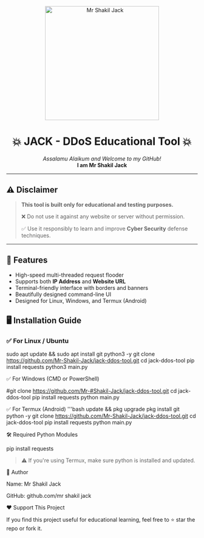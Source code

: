 
<p align="center">
  <img src=" " alt="Mr Shakil Jack" width="300">
</p>

<h1 align="center">💥 JACK - DDoS Educational Tool 💥</h1>

<p align="center">
  <em>Assalamu Alaikum and Welcome to my GitHub!</em><br>
  <strong>I am Mr Shakil Jack</strong>
</p>

---

## ⚠️ Disclaimer

> **This tool is built only for educational and testing purposes.**
>
> ❌ Do not use it against any website or server without permission.
>
> ✅ Use it responsibly to learn and improve **Cyber Security** defense techniques.

---

## 🚀 Features

- High-speed multi-threaded request flooder
- Supports both **IP Address** and **Website URL**
- Terminal-friendly interface with borders and banners
- Beautifully designed command-line UI
- Designed for Linux, Windows, and Termux (Android)



## 🖥️ Installation Guide

### ✅ For Linux / Ubuntu


sudo apt update && sudo apt install git python3 -y
git clone https://github.com/Mr-Shakil-Jack/jack-ddos-tool.git
cd jack-ddos-tool
pip install requests
python3 main.py

✅ For Windows (CMD or PowerShell)

#git clone https://github.com/Mr-#Shakil-Jack/jack-ddos-tool.git
cd jack-ddos-tool
pip install requests
python main.py

✅ For Termux (Android)
'''bash
update && pkg upgrade
pkg install git python -y
git clone https://github.com/Mr-Shakil-Jack/jack-ddos-tool.git
cd jack-ddos-tool
pip install requests
python main.py




🛠️ Required Python Modules

pip install requests

> ⚠️ If you're using Termux, make sure python is installed and updated.








🤝 Author

Name: Mr Shakil Jack

GitHub: github.com/mr shakil jack 





❤️ Support This Project

If you find this project useful for educational learning, feel free to ⭐ star the repo or fork it.
